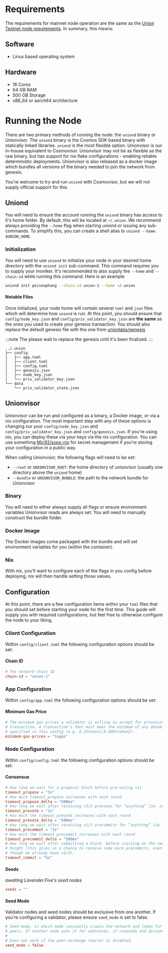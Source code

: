 # Requirements
The requirements for mainnet node operation are the same as the [Union Testnet node requirements](https://docs.union.build/infrastructure/node-operators/requirements/). In summary, this means:
## Software
- Linux based operating system
## Hardware
- 16 Cores
- 64 GB RAM
- 500 GB Storage
- x86_64 or aarch64 architecture

# Running the Node
There are two primary methods of running the node: the `uniond` binary or Unionvisor. The `uniond` binary is the Cosmos SDK based binary with statically linked libraries. `uniond` is the most flexible option. Unionvisor is our in-house equivalent to Cosmovisor. Unionvisor may not be as flexible as the raw binary, but has support for nix flake configurations - enabling reliable deterministic deployments. Unionvisor is also released as a docker image which bundles all versions of the binary needed to join the network from genesis.

You're welcome to try and run `uniond` with Cosmovisor, but we will not supply official support for this.
## Uniond
You will need to ensure the account running the `uniond` binary has access to it's home folder. By default, this will be located at `~/.union`. We recommend always providing the `--home` flag when starting uniond or issuing any sub-commands. To simplify this, you can create a shell alias to `uniond --home $UNION_HOME`.

### Initialization

You will need to use `uniond` to initialize your node in your desired home directory with the `uniond init` sub-command. This command requires you to supply your moniker. It's recommended to also supply the `--home` and `--chain-id` while running this command. Here is an example

```sh
uniond init poisonphang --chain-id union-1 --home ~/.union
```

#### Notable Files
Once initialized, your node home will contain several `toml` and `json` files which will determine how `uniond` is run. At this point, you should ensure that `config/node_key.json` and `config/priv_validator_key.json` are **the same** as the ones you used to create your genesis transaction. You should also replace the default genesis file with the one from [unionlabs/genesis](https://github.com/unionlabs/genesis)

:::note
The please wait to replace the genesis until it's been finalized.
:::

```
../.union
├── config
│   ├── app.toml
│   ├── client.toml
│   ├── config.toml
│   ├── genesis.json
│   ├── node_key.json
│   └── priv_validator_key.json
└── data
    └── priv_validator_state.json
```

## Unionvisor
Unionvisor can be run and configured as a binary, a Docker image, or via a nix configuration. The most important step with any of these options is changing our your `config/node_key.json` and `config/priv_validator_key.json` and `config/genesis.json`. If you're using nix, you can deploy these via your keys via the nix configuration. You can use something [Mic92/sops-nix](https://github.com/Mic92/sops-nix) for secret management if you're storing your configuration in a public way.

When calling Unionvisor, the following flags will need to be set:
- `--root` or `UNIONVISOR_ROOT`: the home directory of unionvisor (usually one directory above the `uniond` home)
- `--bundle` or `UNIONVISOR_BUNDLE`: the path to the network bundle for Unionvisor 
### Binary
You will need to either always supply all flags or ensure environment variables Unionvisor reads are always set. You will need to manually construct the bundle folder.
### Docker Image
The Docker images come packaged with the bundle and will set environment variables for you (within the container).
### Nix
With nix, you'll want to configure each of the flags in you config before deploying, nix will then handle setting those values.

## Configuration
At this point, there are a few configuration items within your `toml` files that you should set before starting your node for the first time. This guide will supply you with required configurations, but feel free to otherwise configure the node to your liking.

### Client Configuration
Within `config/client.toml` the following configuration options should be set:

#### Chain ID
```toml
# The network chain ID
chain-id = "union-1"
```

### App Configuration
Within `config/app.toml` the following configuration options should be set:
#### Minimum Gas Price
```toml
# The minimum gas prices a validator is willing to accept for processing a
# transaction. A transaction's fees must meet the minimum of any denomination
# specified in this config (e.g. 0.25token1;0.0001token2).
minimum-gas-prices = "1ugas"
```

### Node Configuration
Within `config/config.toml` the following configuration options should be set:
#### Consensus
```toml
# How long we wait for a proposal block before pre-voting nil
timeout_propose = "3s"
# How much timeout_propose increases with each round
timeout_propose_delta = "500ms"
# How long we wait after receiving +2/3 prevotes for “anything” (ie. not a single block or nil)
timeout_prevote = "1s"
# How much the timeout_prevote increases with each round
timeout_prevote_delta = "500ms"
# How long we wait after receiving +2/3 precommits for “anything” (ie. not a single block or nil)
timeout_precommit = "1s"
# How much the timeout_precommit increases with each round
timeout_precommit_delta = "500ms"
# How long we wait after committing a block, before starting on the new
# height (this gives us a chance to receive some more precommits, even
# though we already have +2/3).
timeout_commit = "5s"
```
#### Seeds
*awaiting Lavender.Five's seed nodes*
```toml
seeds = ""
```
#### Seed Mode
Validator nodes and seed nodes should be exclusive from one another. If you're configuring a validator, please ensure `seed_mode` is set to false.
```toml
# Seed mode, in which node constantly crawls the network and looks for
# peers. If another node asks it for addresses, it responds and disconnects.
#
# Does not work if the peer-exchange reactor is disabled.
seed_mode = false
```
